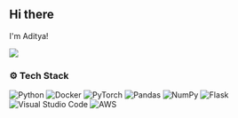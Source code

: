 ## Hi there 

I'm Aditya!

![](https://komarev.com/ghpvc/?username=adityachivu&style=for-the-badge)

### ⚙️ Tech Stack

![Python](https://img.shields.io/badge/python-3670A0?style=for-the-badge&logo=python&logoColor=ffdd54) ![Docker](https://img.shields.io/badge/docker-%230db7ed.svg?style=for-the-badge&logo=docker&logoColor=white) ![PyTorch](https://img.shields.io/badge/PyTorch-%23EE4C2C.svg?style=for-the-badge&logo=PyTorch&logoColor=white) ![Pandas](https://img.shields.io/badge/pandas-%23150458.svg?style=for-the-badge&logo=pandas&logoColor=white) ![NumPy](https://img.shields.io/badge/numpy-%23013243.svg?style=for-the-badge&logo=numpy&logoColor=white) ![Flask](https://img.shields.io/badge/flask-%23000.svg?style=for-the-badge&logo=flask&logoColor=white) ![Visual Studio Code](https://img.shields.io/badge/Visual%20Studio%20Code-0078d7.svg?style=for-the-badge&logo=visual-studio-code&logoColor=white) ![AWS](https://img.shields.io/badge/AWS-%23FF9900.svg?style=for-the-badge&logo=amazon-aws&logoColor=white)
<!--
**adityachivu/adityachivu** is a ✨ _special_ ✨ repository because its `README.md` (this file) appears on your GitHub profile.

Here are some ideas to get you started:

![Kubernetes](https://img.shields.io/badge/kubernetes-%23326ce5.svg?style=for-the-badge&logo=kubernetes&logoColor=white)
![Ansible](https://img.shields.io/badge/ansible-%231A1918.svg?style=for-the-badge&logo=ansible&logoColor=white)
![Django](https://img.shields.io/badge/django-%23092E20.svg?style=for-the-badge&logo=django&logoColor=white)
![Azure](https://img.shields.io/badge/azure-%230072C6.svg?style=for-the-badge&logo=microsoftazure&logoColor=white) 
![DigitalOcean](https://img.shields.io/badge/DigitalOcean-%230167ff.svg?style=for-the-badge&logo=digitalOcean&logoColor=white) 
![Vercel](https://img.shields.io/badge/vercel-%23000000.svg?style=for-the-badge&logo=vercel&logoColor=white) 
![Anaconda](https://img.shields.io/badge/Anaconda-%2344A833.svg?style=for-the-badge&logo=anaconda&logoColor=white) 
![GitHub](https://img.shields.io/badge/github-%23121011.svg?style=for-the-badge&logo=github&logoColor=white) 
![Apache](https://img.shields.io/badge/apache-%23D42029.svg?style=for-the-badge&logo=apache&logoColor=white) 
![Nginx](https://img.shields.io/badge/nginx-%23009639.svg?style=for-the-badge&logo=nginx&logoColor=white)  
![Terraform](https://img.shields.io/badge/terraform-%235835CC.svg?style=for-the-badge&logo=terraform&logoColor=white)
-->
